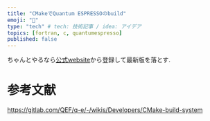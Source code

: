```yaml
---
title: "CMakeでQuantum ESPRESSOのbuild"
emoji: "🦀"
type: "tech" # tech: 技術記事 / idea: アイデア
topics: [fortran, c, quantumespresso]
published: false
---
```



ちゃんとやるなら[公式website](https://www.quantum-espresso.org/login/)から登録して最新版を落とす.


# 参考文献
https://gitlab.com/QEF/q-e/-/wikis/Developers/CMake-build-system
